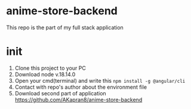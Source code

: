 # anime-store-backend
This repo is the part of my full stack application

# init
1. Clone this project to your PC
2. Download node v.18.14.0
3. Open your cmd(terminal) and write this `npm install -g @angular/cli`
4. Contact with repo's author about the environment file
5. Download second part of application https://github.com/AKapran8/anime-store-backend
